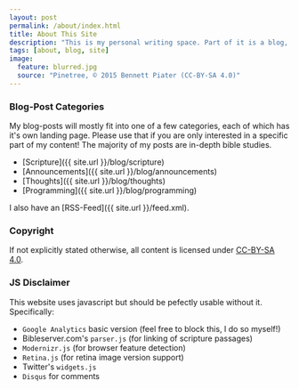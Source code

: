 ```yaml
---
layout: post
permalink: /about/index.html
title: About This Site
description: "This is my personal writing space. Part of it is a blog, part of it will probably end up being random pages about whatever interests me. It's clean, simple, and beautiful, I like it a lot!"
tags: [about, blog, site]
image:
  feature: blurred.jpg
  source: "Pinetree, © 2015 Bennett Piater (CC-BY-SA 4.0)"
---
```


### Blog-Post Categories

My blog-posts will mostly fit into one of a few categories, each of which has it's own landing page. Please use that if you are only interested in a specific part of my content! The majority of my posts are in-depth bible studies.

* [Scripture]({{ site.url }}/blog/scripture)
* [Announcements]({{ site.url }}/blog/announcements)
* [Thoughts]({{ site.url }}/blog/thoughts)
* [Programming]({{ site.url }}/blog/programming)

I also have an [RSS-Feed]({{ site.url }}/feed.xml).

### Copyright
If not explicitly stated otherwise, all content is licensed under [CC-BY-SA 4.0](http://creativecommons.org/licenses/by-sa/4.0/).

### JS Disclaimer
This website uses javascript but should be pefectly usable without it. Specifically:

* `Google Analytics` basic version (feel free to block this, I do so myself!)
* Bibleserver.com's `parser.js` (for linking of scripture passages)
* `Modernizr.js` (for browser feature detection)
* `Retina.js` (for retina image version support)
* Twitter's `widgets.js`
* `Disqus` for comments
